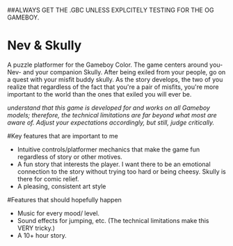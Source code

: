 ##ALWAYS GET THE .GBC UNLESS EXPLCITELY TESTING FOR THE OG GAMEBOY.
# Nev & Skully
  A puzzle platformer for the Gameboy Color. The game centers around you- Nev- and your 
companion Skully. After being exiled from your people, go on a quest with your misfit
buddy skully. As the story develops, the two of you realize that regardless of the 
fact that you're a pair of misfits, you're more important to the world than the ones
that exiled you will ever be.

*understand that this game is developed for and works on all Gameboy models; therefore, the technical limitations are far beyond what most are aware of. Adjust your expectations accordingly, but still, judge critically.*

#Key features that are important to me

- Intuitive controls/platformer mechanics that make the game fun regardless of story or other motives.
- A fun story that interests the player. I want there to be an emotional connection to the story without trying too hard or being cheesy. Skully is there for comic relief.
- A pleasing, consistent art style

#Features that should hopefully happen

- Music for every mood/ level.
- Sound effects for jumping, etc. (The technical limitations make this VERY tricky.)
- A 10+ hour story.
